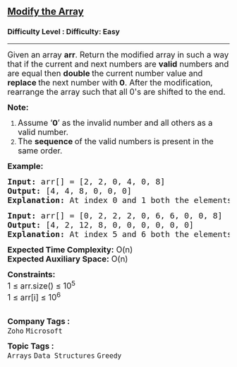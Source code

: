 <h2><a href="https://www.geeksforgeeks.org/problems/ease-the-array0633/1?timeMachineDate=2024-10-24">Modify the Array</a></h2><h3>Difficulty Level : Difficulty: Easy</h3><hr><div class="problems_problem_content__Xm_eO" bis_skin_checked="1"><p><span style="font-size: 18px;">Given an array <strong>arr</strong>. Return the modified array in such a way that if the current and next numbers are <strong>valid</strong> numbers and are equal then <strong>double </strong>the current number value and <strong>replace </strong>the next number with<strong> 0</strong>. After the modification, rearrange the array such that all 0's are shifted to the end.</span></p>
<p><strong><span style="font-size: 18px;">Note:</span></strong></p>
<ol>
<li><span style="font-size: 18px;">Assume ‘<strong>0</strong>’ as the invalid number and all others as a valid number.</span></li>
<li><span style="font-size: 18px;">The <strong>sequence </strong>of the valid numbers is present in the same order.</span></li>
</ol>
<p><span style="font-size: 18px;"><strong>Example:</strong></span></p>
<pre><span style="font-size: 18px;"><strong>Input:</strong> arr[] = [2, 2, 0, 4, 0, 8] <br><strong>Output:</strong> [4, 4, 8, 0, 0, 0] <br><strong>Explanation: </strong>At index 0 and 1 both the elements are the same. So, we will change the element at index 0 to 4 and the element at index 1 is 0 then we will shift all the zeros to the end of the array. So, the array will become [4, 4, 8, 0, 0, 0].</span></pre>
<pre><span style="font-size: 18px;"><strong>Input:</strong> arr[] = [0, 2, 2, 2, 0, 6, 6, 0, 0, 8]<strong>&nbsp;<br>Output:</strong> [4, 2, 12, 8, 0, 0, 0, 0, 0, 0]<br><strong>Explanation:&nbsp;</strong>At index 5 and 6 both the elements are the same. So, we will change the element at index 5 to 12 and the element at index 6 is 0. We will change the element at index 1 to 4 and the element at index 2 is 0. Then we shift all the zeros to the end of the array. So, array will become [4, 2, 12, 8, 0, 0, 0, 0, 0, 0].<br></span></pre>
<p><span style="font-size: 18px;"><strong>Expected Time Complexity:</strong> O(n)<br><strong>Expected Auxiliary Space:</strong> O(n)</span></p>
<p><span style="font-size: 18px;"><strong>Constraints:</strong><br>1 ≤ arr.size() ≤ 10<sup>5<br></sup>1 ≤ arr[i] ≤ 10<sup>6</sup><sup><br>&nbsp;</sup></span></p></div><p><span style=font-size:18px><strong>Company Tags : </strong><br><code>Zoho</code>&nbsp;<code>Microsoft</code>&nbsp;<br><p><span style=font-size:18px><strong>Topic Tags : </strong><br><code>Arrays</code>&nbsp;<code>Data Structures</code>&nbsp;<code>Greedy</code>&nbsp;